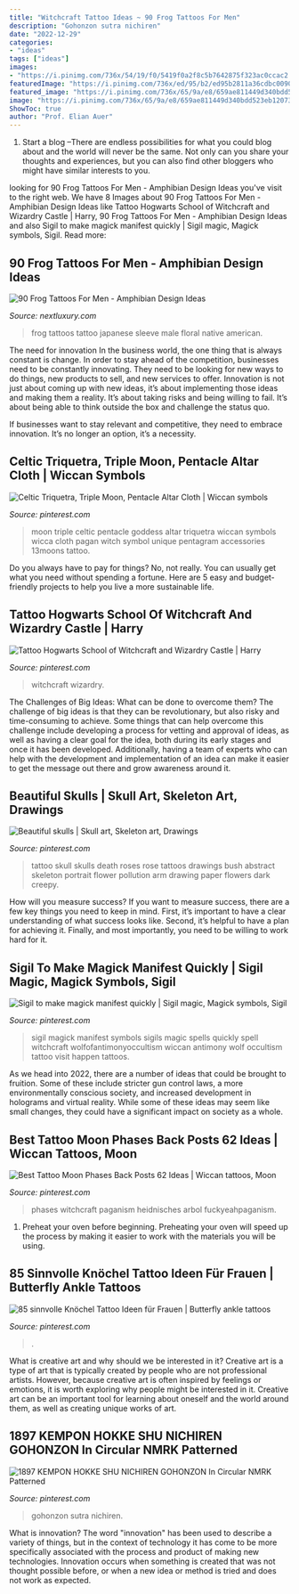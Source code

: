 ```yaml
---
title: "Witchcraft Tattoo Ideas ~ 90 Frog Tattoos For Men"
description: "Gohonzon sutra nichiren"
date: "2022-12-29"
categories:
- "ideas"
tags: ["ideas"]
images:
- "https://i.pinimg.com/736x/54/19/f0/5419f0a2f8c5b7642875f323ac0ccac2.jpg"
featuredImage: "https://i.pinimg.com/736x/ed/95/b2/ed95b2811a36cdbc0090a21edd0a51bb.jpg"
featured_image: "https://i.pinimg.com/736x/65/9a/e8/659ae811449d340bdd523eb120735111.jpg"
image: "https://i.pinimg.com/736x/65/9a/e8/659ae811449d340bdd523eb120735111.jpg"
ShowToc: true
author: "Prof. Elian Auer"
---
```



1. Start a blog –There are endless possibilities for what you could blog about and the world will never be the same. Not only can you share your thoughts and experiences, but you can also find other bloggers who might have similar interests to you. 

	

		
looking for 90 Frog Tattoos For Men - Amphibian Design Ideas you've visit to the right web. We have 8 Images about 90 Frog Tattoos For Men - Amphibian Design Ideas like Tattoo Hogwarts School of Witchcraft and Wizardry Castle | Harry, 90 Frog Tattoos For Men - Amphibian Design Ideas and also Sigil to make magick manifest quickly | Sigil magic, Magick symbols, Sigil. Read more:
		
    
## 90 Frog Tattoos For Men - Amphibian Design Ideas

<img loading=lazy src="http://nextluxury.com/wp-content/uploads/male-japanese-frog-full-sleeve-tattoo-design-ideas.jpg" onerror="this.onerror=null;this.src='https://tse1.mm.bing.net/th?id=OIP.vvNAo_35Erdgw67PkfQ6GwHaHa&amp;pid=15.1';" alt="90 Frog Tattoos For Men - Amphibian Design Ideas">

_Source: nextluxury.com_

>frog tattoos tattoo japanese sleeve male floral native american. 

	

The need for innovation
In the business world, the one thing that is always constant is change. In order to stay ahead of the competition, businesses need to be constantly innovating. They need to be looking for new ways to do things, new products to sell, and new services to offer.
Innovation is not just about coming up with new ideas, it’s about implementing those ideas and making them a reality. It’s about taking risks and being willing to fail. It’s about being able to think outside the box and challenge the status quo.

If businesses want to stay relevant and competitive, they need to embrace innovation. It’s no longer an option, it’s a necessity.

    
## Celtic Triquetra, Triple Moon, Pentacle Altar Cloth | Wiccan Symbols

<img loading=lazy src="https://i.pinimg.com/736x/65/9a/e8/659ae811449d340bdd523eb120735111.jpg" onerror="this.onerror=null;this.src='https://tse2.mm.bing.net/th?id=OIP.CJD1rqtvQuH4DRbSyUMFdAHaHa&amp;pid=15.1';" alt="Celtic Triquetra, Triple Moon, Pentacle Altar Cloth | Wiccan symbols">

_Source: pinterest.com_

>moon triple celtic pentacle goddess altar triquetra wiccan symbols wicca cloth pagan witch symbol unique pentagram accessories 13moons tattoo. 

	

Do you always have to pay for things? No, not really. You can usually get what you need without spending a fortune. Here are 5 easy and budget-friendly projects to help you live a more sustainable life.

    
## Tattoo Hogwarts School Of Witchcraft And Wizardry Castle | Harry

<img loading=lazy src="https://i.pinimg.com/736x/a5/b8/96/a5b89635b19e3b2e76fa98731e3f3a29.jpg" onerror="this.onerror=null;this.src='https://tse4.mm.bing.net/th?id=OIP.BGVmn79YaRopM7y4UlfbEAHaHa&amp;pid=15.1';" alt="Tattoo Hogwarts School of Witchcraft and Wizardry Castle | Harry">

_Source: pinterest.com_

>witchcraft wizardry. 

	

The Challenges of Big Ideas: What can be done to overcome them?
The challenge of big ideas is that they can be revolutionary, but also risky and time-consuming to achieve. Some things that can help overcome this challenge include developing a process for vetting and approval of ideas, as well as having a clear goal for the idea, both during its early stages and once it has been developed. Additionally, having a team of experts who can help with the development and implementation of an idea can make it easier to get the message out there and grow awareness around it.

    
## Beautiful Skulls | Skull Art, Skeleton Art, Drawings

<img loading=lazy src="https://i.pinimg.com/736x/0f/97/b0/0f97b0f08ab65c2cdb743161c5ef82a9--arm-tattoo-death-tattoo.jpg" onerror="this.onerror=null;this.src='https://tse1.mm.bing.net/th?id=OIP.HmSOPV_7IWFtaPEN0G9FFgHaLH&amp;pid=15.1';" alt="Beautiful skulls | Skull art, Skeleton art, Drawings">

_Source: pinterest.com_

>tattoo skull skulls death roses rose tattoos drawings bush abstract skeleton portrait flower pollution arm drawing paper flowers dark creepy. 

	

How will you measure success?
If you want to measure success, there are a few key things you need to keep in mind. First, it’s important to have a clear understanding of what success looks like. Second, it’s helpful to have a plan for achieving it. Finally, and most importantly, you need to be willing to work hard for it.

    
## Sigil To Make Magick Manifest Quickly | Sigil Magic, Magick Symbols, Sigil

<img loading=lazy src="https://i.pinimg.com/736x/ed/95/b2/ed95b2811a36cdbc0090a21edd0a51bb.jpg" onerror="this.onerror=null;this.src='https://tse2.mm.bing.net/th?id=OIP.vb2wNzilACRUjSaslkyTbwHaNK&amp;pid=15.1';" alt="Sigil to make magick manifest quickly | Sigil magic, Magick symbols, Sigil">

_Source: pinterest.com_

>sigil magick manifest symbols sigils magic spells quickly spell witchcraft wolfofantimonyoccultism wiccan antimony wolf occultism tattoo visit happen tattoos. 

	

As we head into 2022, there are a number of ideas that could be brought to fruition. Some of these include stricter gun control laws, a more environmentally conscious society, and increased development in holograms and virtual reality. While some of these ideas may seem like small changes, they could have a significant impact on society as a whole.

    
## Best Tattoo Moon Phases Back Posts 62 Ideas | Wiccan Tattoos, Moon

<img loading=lazy src="https://i.pinimg.com/736x/eb/28/74/eb28746872a58f551a5c47b98364c675.jpg" onerror="this.onerror=null;this.src='https://tse3.mm.bing.net/th?id=OIP.JpU9wXosmaWGBUaQjRjHTgAAAA&amp;pid=15.1';" alt="Best Tattoo Moon Phases Back Posts 62 Ideas | Wiccan tattoos, Moon">

_Source: pinterest.com_

>phases witchcraft paganism heidnisches arbol fuckyeahpaganism. 

	

1. Preheat your oven before beginning. Preheating your oven will speed up the process by making it easier to work with the materials you will be using.

    
## 85 Sinnvolle Knöchel Tattoo Ideen Für Frauen | Butterfly Ankle Tattoos

<img loading=lazy src="https://i.pinimg.com/736x/54/19/f0/5419f0a2f8c5b7642875f323ac0ccac2.jpg" onerror="this.onerror=null;this.src='https://tse3.mm.bing.net/th?id=OIP.vLRgOALLo0CakgJQcQeN_AHaLm&amp;pid=15.1';" alt="85 sinnvolle Knöchel Tattoo Ideen für Frauen | Butterfly ankle tattoos">

_Source: pinterest.com_

>. 

	

What is creative art and why should we be interested in it?
Creative art is a type of art that is typically created by people who are not professional artists. However, because creative art is often inspired by feelings or emotions, it is worth exploring why people might be interested in it. Creative art can be an important tool for learning about oneself and the world around them, as well as creating unique works of art.

    
## 1897 KEMPON HOKKE SHU NICHIREN GOHONZON In Circular NMRK Patterned

<img loading=lazy src="https://i.pinimg.com/736x/1c/14/2f/1c142fe597b0ccb85b297a4efdb5910f.jpg" onerror="this.onerror=null;this.src='https://tse4.mm.bing.net/th?id=OIP.rtnm5H7w6W7CVky1nWPARwHaLH&amp;pid=15.1';" alt="1897 KEMPON HOKKE SHU NICHIREN GOHONZON In Circular NMRK Patterned">

_Source: pinterest.com_

>gohonzon sutra nichiren. 

	

What is innovation?
The word "innovation" has been used to describe a variety of things, but in the context of technology it has come to be more specifically associated with the process and product of making new technologies. Innovation occurs when something is created that was not thought possible before, or when a new idea or method is tried and does not work as expected.

